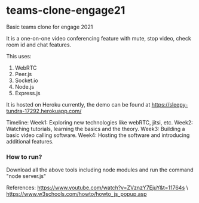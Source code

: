 # teams-clone-engage21
Basic teams clone for engage 2021

It is a one-on-one video conferencing feature with mute, stop video, check room id and chat features.

This uses:
1. WebRTC
2. Peer.js
3. Socket.io
4. Node.js
5. Express.js

It is hosted on Heroku currently, the demo can be found at https://sleepy-tundra-17292.herokuapp.com/

Timeline:
Week1: Exploring new technologies like webRTC, jitsi, etc.
Week2: Watching tutorials, learning the basics and the theory.
Week3: Building a basic video calling software.
Week4: Hosting the software and introducing additional features.

### How to run?
Download all the above tools including node modules and run the command "node server.js"


References:
https://www.youtube.com/watch?v=ZVznzY7EjuY&t=11764s \\
https://www.w3schools.com/howto/howto_js_popup.asp
